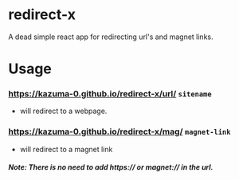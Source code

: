 # redirect-x
A dead simple react app for redirecting url's and magnet links. 


# Usage

### https://kazuma-0.github.io/redirect-x/url/ ```sitename```
- will redirect to a webpage.

### https://kazuma-0.github.io/redirect-x/mag/ ```magnet-link```
- will redirect to a magnet link

##### Note: There is no need to add https:// or magnet:// in the url.
